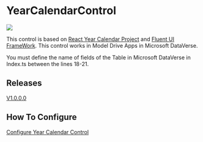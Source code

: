 # YearCalendarControl #

![](https://dynamicsbox.es/wordpress/wp-content/uploads/2020/12/Captura-de-pantalla-2020-12-20-a-las-15.52.40.png)

This control is based on [React Year Calendar Project](https://github.com/year-calendar/rc-year-calendar) and [Fluent UI FrameWork](https://developer.microsoft.com/es-es/fluentui#/).
This control works in Model Drive Apps in Microsoft DataVerse. 

You must define the name of fields of the Table in Microsoft DataVerse in Index.ts between the lines 18-21.

## Releases ##

[V1.0.0.0](https://github.com/eromerof/YearCalendarControl/releases/tag/1.0.0.0)

## How To Configure ##

[Configure Year Calendar Control](https://dynamicsbox.es/wordpress/configure-year-calendar-control/)
